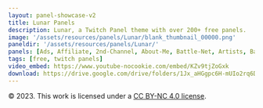 ```yaml
---
layout: panel-showcase-v2 
title: Lunar Panels 
description: Lunar, a Twitch Panel theme with over 200+ free panels. 
image: '/assets/resources/panels/Lunar/blank_thumbnail_00000.png'
paneldir: '/assets/resources/panels/Lunar/'
panels: [Ads, Affiliate, 2nd-Channel, About-Me, Battle-Net, Artists, Background, ArtStation, Birthday, BTTV, Calendar, Blog, Charity, Chat-Rules, Clips, Channel-Points, Emotes, Fanmail, Donate, Editor, Friends, Games, Gear, FAQ, Hardware, Hive, Hall-of-Fame, Hall-of-Shame, Ko-Fi, Languages, Leaderboard, Links, Music, Mastadon, Merch, Mods, New-Channel, P.O, Partners, My-Shop, Sponsorships, Subscribe, Support, TikTok, Perks, Playlist, Pronouns, Rules]
tags: [free, twitch panels]
video_embed: https://www.youtube-nocookie.com/embed/KZv9tjZoGxk
download: https://drive.google.com/drive/folders/1Jx_aHGgpc6H-mUIo2rq6D4ORWHCqZr-H?usp=share_link
---
```


© 2023. This work is licensed under a [CC BY-NC 4.0 license](https://creativecommons.org/licenses/by-nc/4.0/).